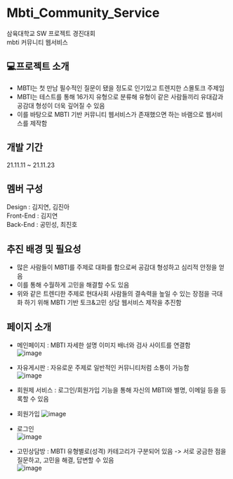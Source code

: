 # Mbti_Community_Service
삼육대학교 SW 프로젝트 경진대회  
mbti 커뮤니티 웹서비스

## 💻프로젝트 소개
- MBTI는 첫 만남 필수적인 질문이 됐을 정도로 인기있고 트렌지한 스몰토크 주제임
- MBTI는 테스트를 통해 16가지 유형으로 분류해 유형이 같은 사람들끼리 유대감과 공감대 형성이 더욱 깊어질 수 있음
- 이를 바탕으로 MBTI 기반 커뮤니티 웹서비스가 존재했으면 하는 바램으로 웹서비스를 제작함

## 개발 기간
21.11.11 ~ 21.11.23

## 멤버 구성
Design : 김지연, 김진아  
Front-End : 김지연  
Back-End : 공민성, 최진호  

## 추진 배경 및 필요성
- 많은 사람들이 MBTI를 주제로 대화를 함으로써 공감대 형성하고 심리적 안정을 얻음
- 이를 통해 수월하게 고민을 해결할 수도 있음 
- 위와 같은 트렌디한 주제로 현대사회 사람들의 결속력을 높일 수 있는 장점을 극대화 하기 위해 MBTI 기반 토크&고민 상담 웹서비스 제작을 추진함

## 페이지 소개
- 메인페이지 : MBTI 자세한 설명 이미지 배너와 검사 사이트를 연결함  
![image](https://user-images.githubusercontent.com/82208408/230829044-f229a284-3483-4d6e-8344-822905fcbaa3.png)

- 자유게시판 : 자유로운 주제로 일반적인 커뮤니티처럼 소통이 가능함  
![image](https://user-images.githubusercontent.com/82208408/230829085-a46ab597-dfed-40ad-8c4e-a7409996a1ed.png)

- 회원제 서비스 : 로그인/회원가입 기능을 통해 자신의 MBTI와 별명, 이메일 등을 등록할 수 있음  
- 회원가입
![image](https://user-images.githubusercontent.com/82208408/230829181-7e509530-3273-4195-aaf5-bbf1744d1e5b.png)

- 로그인  
![image](https://user-images.githubusercontent.com/82208408/230829138-4066f7d6-6273-49be-9577-60dbff3bdad6.png)

- 고민상담방 : MBTI 유형별로(성격) 카테고리가 구분되어 있음 -> 서로 궁금한 점을 질문하고, 고민을 해결, 답변할 수 있음  
![image](https://user-images.githubusercontent.com/82208408/230829204-67a64abc-b41d-48ac-b9cc-e31d386f47e8.png)
